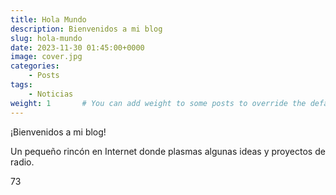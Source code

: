 ```yaml
---
title: Hola Mundo
description: Bienvenidos a mi blog
slug: hola-mundo
date: 2023-11-30 01:45:00+0000
image: cover.jpg
categories:
    - Posts
tags:
    - Noticias
weight: 1       # You can add weight to some posts to override the default sorting (date descending)
---
```


¡Bienvenidos a mi blog!

Un pequeño rincón en Internet donde plasmas algunas ideas y proyectos de radio.

73
